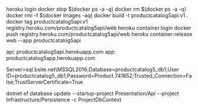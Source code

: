heroku login
docker stop $(docker ps -a -q)
docker rm $(docker ps -a -q)
docker rmi -f $(docker images -aq)
docker build -t productcatalog5api:v1 .
docker tag productcatalog5api:v1 registry.heroku.com/productcatalog5api/web
heroku container:login
docker push registry.heroku.com/productcatalog5api/web
heroku container:release web --app productcatalog5api

api: productcatalog5api.herokuapp.com
app: productcatalog5app.herokuapp.com

Server=sql.bsite.net\\MSSQL2016;Database=productcatalog5_db1;User ID=productcatalog5_db1;Password=Product.741852;Trusted_Connection=False;TrustServerCertificate=True

dotnet ef database update --startup-project Presentation/Api --project Infrastructure/Persistence -c ProjectDbContext
